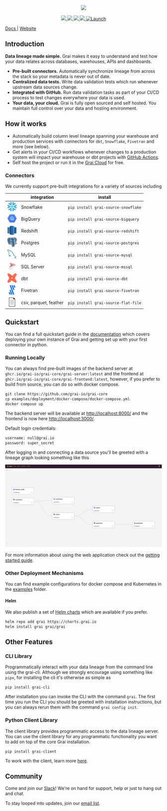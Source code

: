 <div align="center">
  <img src="docs/assets/Grai-Logo-Horizontal-2.png" width="375px"><br>
</div>

<p align="center">
  <a href="https://join.slack.com/t/graicommunity/shared_invite/zt-1il70kfeb-TaCm5fwHg_quWCpKNYyj6w">
    <img src="https://img.shields.io/badge/Slack-4A154B?style=for-the-badge&logo=slack&logoColor=white" height=22/>
  </a>
   <a href="https://github.com/grai-io/grai-core">
    <img src="https://img.shields.io/github/issues/grai-io/grai-core?style=flat-square" height=22/>
  </a>
  </a>
   <a href="https://github.com/grai-io/grai-core">
    <img src="https://img.shields.io/github/languages/top/grai-io/grai-core?style=flat-square" height=22/>
  </a>
  </a>
   <a href="https://github.com/grai-io/grai-core">
    <img src="https://img.shields.io/pypi/pyversions/grai-graph?style=for-the-badge" height=22/>
  </a>
  <a href=https://www.ycombinator.com/launches/H8h-grai-open-source-version-control-for-metadata target='_blank'>
    <img alt=Launch YC: ✨ Grai - Open-source   version control for metadata src=https://www.ycombinator.com/launches/H8h-grai-open-source-version-control-for-metadata/upvote_embed.svg height=22/>
   </a>
</p>

<p align="left">
  <a href="https://docs.grai.io/" title="Grai Documentation"> Docs </a> |
  <a href="https://www.grai.io" title="Grai Homepage"> Website </a>
</p>

## Introduction

**Data lineage made simple.**
Grai makes it easy to understand and test how your data relates across databases, warehouses, APIs and dashboards.

- **Pre-built connectors.** Automatically synchronize lineage from across the stack so your metadata is never out of date.
- **Centralized data tests.** Write data validation tests which run whenever upstream data sources change.
- **Integrated with GitHub.** Run data validation tasks as part of your CI/CD process to test changes everywhere your data is used.
- **Your data, your cloud.** Grai is fully open sourced and self hosted. You maintain full control over your data and hosting environment.

## How it works

- Automatically build column level lineage spanning your warehouse and production services with connectors for `dbt`, `Snowflake`, `Fivetran` and more (see below).
- Get alerts in your CI/CD workflows whenever changes to a production system will impact your warehouse or dbt projects with [GitHub Actions](https://github.com/grai-io/grai-actions-server).
- Self host the project or run it in the [Grai Cloud](https://app.grai.io) for free.

### Connectors

We currently support pre-built integrations for a variety of sources including

<center>

|                                                                  | integration           | install                             |
|------------------------------------------------------------------|-----------------------|-------------------------------------|
| <img src="resources/snowflake.png" alt=“” width="30" height="30"> | Snowflake             | `pip install grai-source-snowflake` |
| <img src="resources/bigquery.svg" alt=“” width="30" height="30"> | BigQuery              | `pip install grai-source-bigquery`  |
| <img src="resources/redshift.png" alt=“” width="30" height="30"> | Redshift              | `pip install grai-source-redshift`  |
| <img src="resources/postgres.png" alt=“” width="30" height="30"> | Postgres              | `pip install grai-source-postgres`  |
| <img src="resources/mysql.png" alt=“” width="30" height="30">    | MySQL                 | `pip install grai-source-mysql`     |
| <img src="resources/mssql.png" alt=“” width="30" height="30">    | SQL Server            | `pip install grai-source-mssql`     |
| <img src="resources/dbt.png" alt=“” width="30" height="30">      | dbt                   | `pip install grai-source-dbt`       |
| <img src="resources/fivetran.png" alt=“” width="30" height="30"> | Fivetran              | `pip install grai-source-fivetran`  |
| <img src="resources/csv.png" alt=“” width="30" height="30">      | csv, parquet, feather | `pip install grai-source-flat-file` |


</center>

## Quickstart

You can find a full quickstart guide in the [documentation](https://docs.grai.io/quick-start) which covers deploying your own instance of Grai and getting set up with your first connector in python.

### Running Locally

You can always find pre-built images of the backend server at `ghcr.io/grai-io/grai-core/grai-server:latest` and the frontend at `ghcr.io/grai-io/grai-core/grai-frontend:latest`, however, if you prefer to build from source, you can do so with docker compose.

```
git clone https://github.com/grai-io/grai-core
cp examples/deployment/docker-compose/docker-compose.yml
docker compose up
```

The backend server will be available at [http://localhost:8000/](http://localhost:8000/) and the frontend is now here [http://localhost:3000/](http://localhost:3000/).

Default login credentials:

```
username: null@grai.io
password: super_secret
```

After logging in and connecting a data source you'll be greeted with a lineage graph looking something like this

![](resources/frontend.png)

For more information about using the web application check out the [getting started guide](https://docs.grai.io/web-app/getting-started).

### Other Deployment Mechanisms

You can find example configurations for docker compose and Kubernetes in the [examples](/examples/deployment) folder.

#### Helm

We also publish a set of [Helm charts](https://charts.grai.io/) which are available if you prefer.

```
helm repo add grai https://charts.grai.io
helm install grai grai/grai
```

## Other Features

### CLI Library

Programmatically interact with your data lineage from the command line using the grai-cli. Although we strongly encourage using something like `pipx`, for installing the cli it's otherwise as simple as

```
pip install grai-cli
```

After installation you can invoke the CLI with the command `grai`. The first time you run the CLI you should be greeted with installation instructions, but you can always rerun them with the command `grai config init`.

### Python Client Library

The client library provides programmatic access to the data lineage server. You can use the client library for any programmatic functionality you want to add on top of the core Grai installation.

```
pip install grai-client
```

To work with the client, learn more [here](https://docs.grai.io/core/tooling/client).

## Community

Come and join our [Slack](https://join.slack.com/t/graicommunity/shared_invite/zt-1il70kfeb-TaCm5fwHg_quWCpKNYyj6w)! We're on hand for support, help or just to hang out and chat.

To stay looped into updates, join our [email list](https://www.grai.io).
